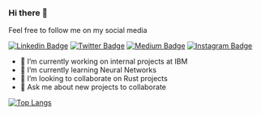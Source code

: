 ### Hi there 👋

Feel free to follow me on my social media

[![Linkedin Badge](https://img.shields.io/badge/-LinkedIn-blue?style=flat&logo=LinkedIn&logoColor=white)](https://www.linkedin.com/in/vnderlev)
[![Twitter Badge](https://img.shields.io/badge/-Twitter-1ca0f1?style=flat&logo=Twitter&logoColor=white)](https://twitter.com/vnderlev)
[![Medium Badge](https://img.shields.io/badge/-Medium-000?style=flat&logo=Medium&logoColor=white)](https://medium.com/@vnderlev)
[![Instagram Badge](https://img.shields.io/badge/-Instagram-C13584?style=flat&logo=Instagram&logoColor=white)](https://www.instagram.com/vnderlev)

- 🔭 I’m currently working on internal projects at IBM
- 🌱 I’m currently learning Neural Networks
- 👯 I’m looking to collaborate on Rust projects
- 💬 Ask me about new projects to collaborate

[![Top Langs](https://github-readme-stats.vercel.app/api/top-langs/?username=vnderlev&layout=compact)](https://github.com/anuraghazra/github-readme-stats)
